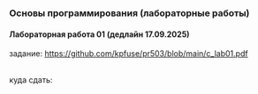 ### Основы программирования (лабораторные работы) ### 

#### Лабораторная работа 01 (дедлайн 17.09.2025) ####
задание: https://github.com/kpfuse/pr503/blob/main/c_lab01.pdf </br>

</br>
куда сдать: </br>
 
